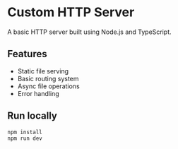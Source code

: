 # Custom HTTP Server
A basic HTTP server built using Node.js and TypeScript.

## Features
- Static file serving
- Basic routing system
- Async file operations
- Error handling

## Run locally
```bash
npm install
npm run dev

